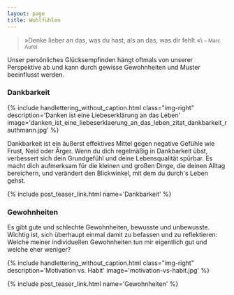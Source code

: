 ```yaml
---
layout: page
title: Wohlfühlen
---
```


>»Denke lieber an das, was du hast, als an das, was dir fehlt.«\\
<small>– Marc Aurel</small>

Unser persönliches Glücksempfinden hängt oftmals von unserer Perspektive ab und
kann durch gewisse Gewohnheiten und Muster beeinflusst werden.

### Dankbarkeit

{% include handlettering_without_caption.html
  class="img-right"
  description='Danken ist eine Liebeserklärung an das Leben'
  image='danken_ist_eine_liebeserklaerung_an_das_leben_zitat_dankbarkeit_rauthmann.jpg'
%}

Dankbarkeit ist ein äußerst effektives Mittel gegen negative Gefühle wie Frust,
Neid oder Ärger. Wenn du dich regelmäßig in Dankbarkeit übst, verbessert sich
dein Grundgefühl und deine Lebensqualität spürbar. Es macht dich aufmerksam für
die kleinen und großen Dinge, die deinen Alltag bereichern, und verändert den
Blickwinkel, mit dem du durch's Leben gehst.

{% include post_teaser_link.html name='Dankbarkeit' %}

### Gewohnheiten

Es gibt gute und schlechte Gewohnheiten, bewusste und unbewusste. Wichtig ist,
sich überhaupt einmal damit zu befassen und zu reflektieren: Welche meiner
individuellen Gewohnheiten tun mir eigentlich gut und welche eher weniger?

{% include handlettering_without_caption.html
  class="img-right"
  description='Motivation vs. Habit'
  image='motivation-vs-habit.jpg'
%}

{% include post_teaser_link.html name='Gewohnheiten' %}
